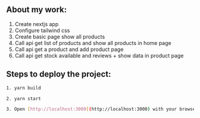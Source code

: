 ## About my work:

1. Create nextjs app
2. Configure tailwind css
3. Create basic page show all products
4. Call api get list of products and show all products in home page
5. Call api get a product and add product page
6. Call api get stock available and reviews + show data in product page

## Steps to deploy the project:
```bash
1. yarn build

2. yarn start

3. Open [http://localhost:3000](http://localhost:3000) with your browser to see the result.
```

